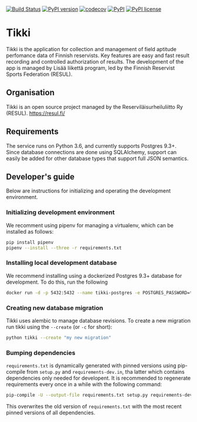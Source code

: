 [![Build Status](https://travis-ci.com/tikki-fi/tikki.svg?branch=master)](https://travis-ci.com/tikki-fi/tikki)
[![PyPI version](https://img.shields.io/pypi/v/tikki.svg)](https://badge.fury.io/py/tikki)
[![codecov](https://codecov.io/gh/tikki-fi/tikki/branch/master/graph/badge.svg)](https://codecov.io/gh/tikki-fi/tikki)
[![PyPI](https://img.shields.io/pypi/pyversions/tikki.svg)](https://www.python.org/downloads/)
[![PyPI license](https://img.shields.io/pypi/l/tikki.svg)](https://opensource.org/licenses/MIT)

# Tikki #

Tikki is the application for collection and management of field aptitude 
perfomance data of Finnish reservists. Key features are easy and fast result 
recording and controlled authorization of results. The development of the 
app is managed by Lisää liikettä program, led by the Finnish Reservist 
Sports Federation (RESUL).

## Organisation ##

Tikki is an open source project managed by the Reserviläisurheiluliitto Ry
(RESUL). https://resul.fi/

## Requirements ##

The service runs on Python 3.6, and currently supports Postgres 9.3+. Since database
connections are done using SQLAlchemy, support can easily be added for other database
types that support full JSON semantics.

## Developer's guide ##

Below are instructions for initializing and operating the development environment.

### Initializing development environment ###

We recomment using pipenv for managing a virtualenv, which can be installed as follows:

```bash
pip install pipenv
pipenv --install --three -r requirements.txt
```

### Installing local development database ###

We recommend installing using a dockerized Postgres 9.3+ database for development.
To do this, run the following

```bash
docker run -d -p 5432:5432 --name tikki-postgres -e POSTGRES_PASSWORD=tikkipwd postgres
```

### Creating new database migration ###

Tikki uses alembic to manage database revisions. To create a new migration run tikki
using the `--create` (or `-c` for short):

```bash
python tikki --create "my new migration"
```

### Bumping dependencies ###

`requirements.txt` is dynamically generated with pinned versions using pip-compile from 
`setup.py` and `requirements-dev.in`, tha latter which contains dependencies only needed 
for developent. It is recommended to regenerate requirements every once in a while with
the following command:

```bash
pip-compile -U --output-file requirements.txt setup.py requirements-dev.in
```

This overwrites the old version of `requirements.txt` with the most recent pinned
versions of all dependencies.
